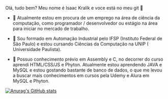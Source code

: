 Olá, tudo bem? Meu nome é Isaac Kralik e voce está no meu git 👋

- 🔭 Atualmente estou em procura de um emprego na área de ciência da computação, como programador / desenvolvedor ou estágio na área para iniciar no mercado de trabalho.

- 🌱 Sou formado em Automação Industrial pelo IFSP (Instituto Federal de São Paulo) e estou cursando Ciências da Computação na UNIP ( Universidade Paulista).

- 🤔 Possuo conhecimento prévio em Assembly e C, no decorrer do curso aprendi HTML/CSS/JS e Phyton. Atualmente estou aprendendo JAVA e MySQL e estou gostando bastante de banco de dados, o que me levou a buscar mais conhecimentos em cursos pela Udemy e Alura em MySQL e Phyton.


[![Anurag's GitHub stats](https://github-readme-stats.vercel.app/api?username=isaackralik&count_private=true&show_icons=true&theme=radical)](https://github.com/IsaacKralik)
